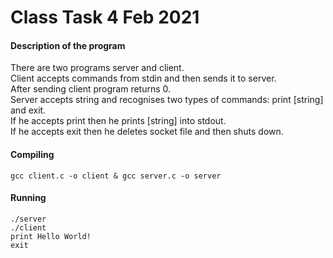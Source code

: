 # Class Task 4 Feb 2021
#### Description of the program

There are two programs server and client.<br>
Client accepts commands from stdin and then sends it to server.<br>
After sending client program returns 0.<br>
Server accepts string and recognises two types of commands: print [string] and exit.<br>
If he accepts print then he prints [string] into stdout.<br>
If he accepts exit then he deletes socket file and then shuts down.

#### Compiling
	gcc client.c -o client & gcc server.c -o server
#### Running
	./server
	./client
	print Hello World!
	exit
